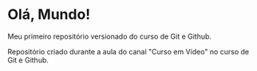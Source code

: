 # Olá, Mundo!
 Meu primeiro repositório versionado do curso de Git e Github.

 Repositório criado durante a aula do canal "Curso em Vídeo" no curso de Git e Github. 
